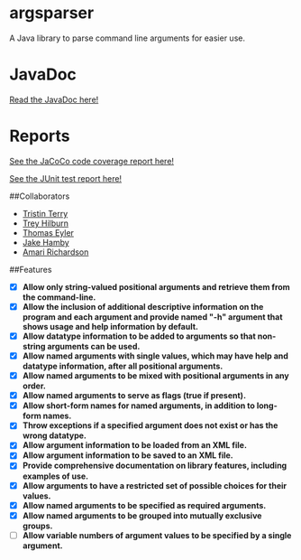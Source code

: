 # argsparser
A Java library to parse command line arguments for easier use.

# JavaDoc
[Read the JavaDoc here!](http://tristo7.github.io/argsparser/)


# Reports
[See the JaCoCo code coverage report here!](http://tristo7.github.io/argsparser/jacoco/)

[See the JUnit test report here!](http://tristo7.github.io/argsparser/unit/)

##Collaborators
- [Tristin Terry](https://github.com/tristo7)
- [Trey Hilburn](https://github.com/Trey50Daniel)
- [Thomas Eyler](https://github.com/teylerjsu)
- [Jake Hamby](https://github.com/jhambey)
- [Amari Richardson](https://github.com/amariamari23)


##Features
- [x] **Allow only string-valued positional arguments and retrieve them from the command-line.**
- [x] **Allow the inclusion of additional descriptive information on the program and each argument and provide named "-h" argument that shows usage and help information by default.**
- [x] **Allow datatype information to be added to arguments so that non-string arguments can be used.**
- [x] **Allow named arguments with single values, which may have help and datatype information, after all positional arguments.**
- [x] **Allow named arguments to be mixed with positional arguments in any order.**
- [x] **Allow named arguments to serve as flags (true if present).**
- [x] **Allow short-form names for named arguments, in addition to long-form names.**
- [x] **Throw exceptions if a specified argument does not exist or has the wrong datatype.**
- [x] **Allow argument information to be loaded from an XML file.**
- [x] **Allow argument information to be saved to an XML file.**
- [x] **Provide comprehensive documentation on library features, including examples of use.**
- [x] **Allow arguments to have a restricted set of possible choices for their values.**
- [x] **Allow named arguments to be specified as required arguments.**
- [x] **Allow named arguments to be grouped into mutually exclusive groups.**
- [ ] **Allow variable numbers of argument values to be specified by a single argument.**
